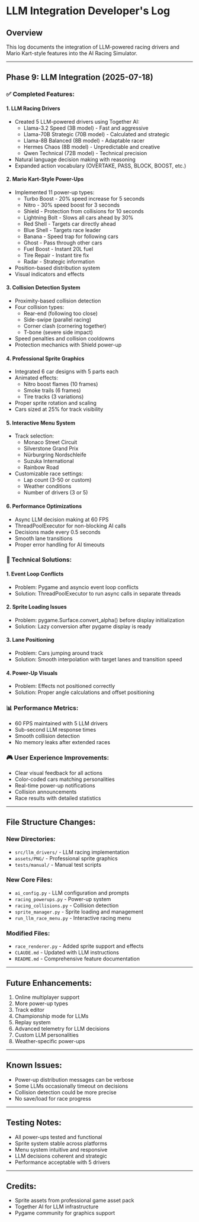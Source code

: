 # LLM Integration Developer's Log

## Overview
This log documents the integration of LLM-powered racing drivers and Mario Kart-style features into the AI Racing Simulator.

---

## Phase 9: LLM Integration (2025-07-18)

### ✅ Completed Features:

#### 1. **LLM Racing Drivers**
- Created 5 LLM-powered drivers using Together AI:
  - Llama-3.2 Speed (3B model) - Fast and aggressive
  - Llama-70B Strategic (70B model) - Calculated and strategic
  - Llama-8B Balanced (8B model) - Adaptable racer
  - Hermes Chaos (8B model) - Unpredictable and creative
  - Qwen Technical (72B model) - Technical precision
- Natural language decision making with reasoning
- Expanded action vocabulary (OVERTAKE, PASS, BLOCK, BOOST, etc.)

#### 2. **Mario Kart-Style Power-Ups**
- Implemented 11 power-up types:
  - Turbo Boost - 20% speed increase for 5 seconds
  - Nitro - 30% speed boost for 3 seconds
  - Shield - Protection from collisions for 10 seconds
  - Lightning Bolt - Slows all cars ahead by 30%
  - Red Shell - Targets car directly ahead
  - Blue Shell - Targets race leader
  - Banana - Speed trap for following cars
  - Ghost - Pass through other cars
  - Fuel Boost - Instant 20L fuel
  - Tire Repair - Instant tire fix
  - Radar - Strategic information
- Position-based distribution system
- Visual indicators and effects

#### 3. **Collision Detection System**
- Proximity-based collision detection
- Four collision types:
  - Rear-end (following too close)
  - Side-swipe (parallel racing)
  - Corner clash (cornering together)
  - T-bone (severe side impact)
- Speed penalties and collision cooldowns
- Protection mechanics with Shield power-up

#### 4. **Professional Sprite Graphics**
- Integrated 6 car designs with 5 parts each
- Animated effects:
  - Nitro boost flames (10 frames)
  - Smoke trails (6 frames)
  - Tire tracks (3 variations)
- Proper sprite rotation and scaling
- Cars sized at 25% for track visibility

#### 5. **Interactive Menu System**
- Track selection:
  - Monaco Street Circuit
  - Silverstone Grand Prix
  - Nürburgring Nordschleife
  - Suzuka International
  - Rainbow Road
- Customizable race settings:
  - Lap count (3-50 or custom)
  - Weather conditions
  - Number of drivers (3 or 5)

#### 6. **Performance Optimizations**
- Async LLM decision making at 60 FPS
- ThreadPoolExecutor for non-blocking AI calls
- Decisions made every 0.5 seconds
- Smooth lane transitions
- Proper error handling for AI timeouts

### 🔧 Technical Solutions:

#### 1. **Event Loop Conflicts**
- Problem: Pygame and asyncio event loop conflicts
- Solution: ThreadPoolExecutor to run async calls in separate threads

#### 2. **Sprite Loading Issues**
- Problem: pygame.Surface.convert_alpha() before display initialization
- Solution: Lazy conversion after pygame display is ready

#### 3. **Lane Positioning**
- Problem: Cars jumping around track
- Solution: Smooth interpolation with target lanes and transition speed

#### 4. **Power-Up Visuals**
- Problem: Effects not positioned correctly
- Solution: Proper angle calculations and offset positioning

### 📊 Performance Metrics:
- 60 FPS maintained with 5 LLM drivers
- Sub-second LLM response times
- Smooth collision detection
- No memory leaks after extended races

### 🎮 User Experience Improvements:
- Clear visual feedback for all actions
- Color-coded cars matching personalities
- Real-time power-up notifications
- Collision announcements
- Race results with detailed statistics

---

## File Structure Changes:

### New Directories:
- `src/llm_drivers/` - LLM racing implementation
- `assets/PNG/` - Professional sprite graphics
- `tests/manual/` - Manual test scripts

### New Core Files:
- `ai_config.py` - LLM configuration and prompts
- `racing_powerups.py` - Power-up system
- `racing_collisions.py` - Collision detection
- `sprite_manager.py` - Sprite loading and management
- `run_llm_race_menu.py` - Interactive racing menu

### Modified Files:
- `race_renderer.py` - Added sprite support and effects
- `CLAUDE.md` - Updated with LLM instructions
- `README.md` - Comprehensive feature documentation

---

## Future Enhancements:
1. Online multiplayer support
2. More power-up types
3. Track editor
4. Championship mode for LLMs
5. Replay system
6. Advanced telemetry for LLM decisions
7. Custom LLM personalities
8. Weather-specific power-ups

---

## Known Issues:
- Power-up distribution messages can be verbose
- Some LLMs occasionally timeout on decisions
- Collision detection could be more precise
- No save/load for race progress

---

## Testing Notes:
- All power-ups tested and functional
- Sprite system stable across platforms
- Menu system intuitive and responsive
- LLM decisions coherent and strategic
- Performance acceptable with 5 drivers

---

## Credits:
- Sprite assets from professional game asset pack
- Together AI for LLM infrastructure
- Pygame community for graphics support